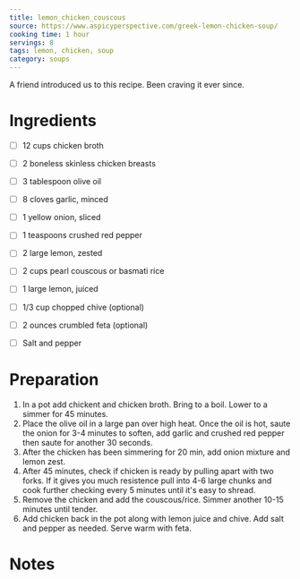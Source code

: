 ```yaml
---
title: lemon_chicken_couscous
source: https://www.aspicyperspective.com/greek-lemon-chicken-soup/
cooking time: 1 hour
servings: 8
tags: lemon, chicken, soup
category: soups
---
```


A friend introduced us to this recipe. Been craving it ever since.

Ingredients
===========

* [ ] 12 cups chicken broth
* [ ] 2 boneless skinless chicken breasts
* [ ] 3 tablespoon olive oil
* [ ] 8 cloves garlic, minced
* [ ] 1 yellow onion, sliced
* [ ] 1 teaspoons crushed red pepper
* [ ] 2 large lemon, zested
* [ ] 2 cups pearl couscous or basmati rice
* [ ] 1 large lemon, juiced
* [ ] 1/3 cup chopped chive (optional)
* [ ] 2 ounces crumbled feta (optional)
* [ ] Salt and pepper


Preparation
===========
1. In a pot add chickent and chicken broth. Bring to a boil. Lower to a simmer for 45 minutes.
2. Place the olive oil in a large pan over high heat. Once the oil is hot, saute the onion for 3-4 minutes to soften, add garlic and crushed red pepper then saute for another 30 seconds.
3. After the chicken has been simmering for 20 min, add onion mixture and lemon zest.
4. After 45 minutes, check if chicken is ready by pulling apart with two forks. If it gives you much resistence pull into 4-6 large chunks and cook further checking every 5 minutes until it's easy to shread.
5. Remove the chicken and add the couscous/rice. Simmer another 10-15 minutes until tender. 
4. Add chicken back in the pot along with lemon juice and chive. Add salt and pepper as needed. Serve warm with feta.

Notes
=====

